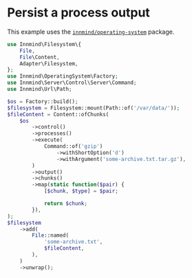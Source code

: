 # Persist a process output

This example uses the [`innmind/operating-system`](https://packagist.org/packages/innmind/operating-system) package.

```php
use Innmind\Filesystem\{
    File,
    File\Content,
    Adapter\Filesystem,
};
use Innmind\OperatingSystem\Factory;
use Innmind\Server\Control\Server\Command;
use Innmind\Url\Path;

$os = Factory::build();
$filesystem = Filesystem::mount(Path::of('/var/data/'));
$fileContent = Content::ofChunks(
    $os
        ->control()
        ->processes()
        ->execute(
            Command::of('gzip')
                ->withShortOption('d')
                ->withArgument('some-archive.txt.tar.gz'),
        )
        ->output()
        ->chunks()
        ->map(static function($pair) {
            [$chunk, $type] = $pair;

            return $chunk;
        }),
);
$filesystem
    ->add(
        File::named(
            'some-archive.txt',
            $fileContent,
        ),
    )
    ->unwrap();
```
